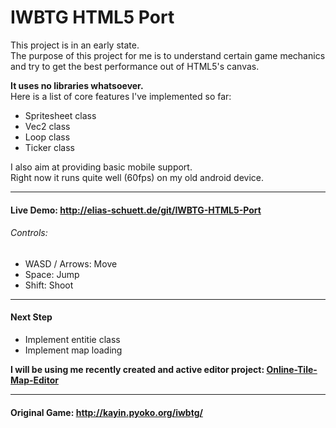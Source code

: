 IWBTG HTML5 Port
================

This project is in an early state.  
The purpose of this project for me is to understand certain game mechanics and try to get the best performance out of HTML5's canvas.  

**It uses no libraries whatsoever.**  
Here is a list of core features I've implemented so far:

  * Spritesheet class
  * Vec2 class
  * Loop class
  * Ticker class

I also aim at providing basic mobile support.  
Right now it runs quite well (60fps) on my old android device.  

----

#### Live Demo: http://elias-schuett.de/git/IWBTG-HTML5-Port

###### Controls:

  * WASD / Arrows: Move
  * Space: Jump
  * Shift: Shoot

----

#### Next Step

  * Implement entitie class
  * Implement map loading

**I will be using me recently created and active editor project: [Online-Tile-Map-Editor](https://github.com/elias94xx/Online-Tile-Map-Editor)**

----

#### Original Game: http://kayin.pyoko.org/iwbtg/